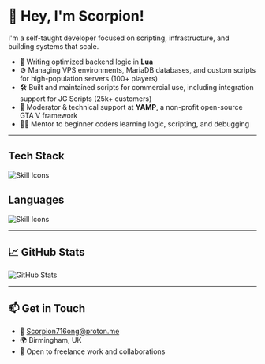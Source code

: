 # 👋 Hey, I'm Scorpion!

I'm a self-taught developer focused on scripting, infrastructure, and building systems that scale.

- 🧠 Writing optimized backend logic in **Lua**
- ⚙️ Managing VPS environments, MariaDB databases, and custom scripts for high-population servers (100+ players)
- 🛠️ Built and maintained scripts for commercial use, including integration support for JG Scripts (25k+ customers)
- 🤝 Moderator & technical support at **YAMP**, a non-profit open-source GTA V framework
- 👨‍🏫 Mentor to beginner coders learning logic, scripting, and debugging

---

## Tech Stack

<p align="left">
  <img src="https://skillicons.dev/icons?i=mysql,astro,cloudflare,discordjs,git,grafana,nginx,npm,supabase&theme=dark" alt="Skill Icons" />
</p>

## Languages
<p align="left">
  <img src="https://skillicons.dev/icons?i=lua,typescript,javascript,html,css&theme=dark" alt="Skill Icons" />
</p>

---

## 📈 GitHub Stats

<p align="left">
  <img src="https://github-readme-stats.vercel.app/api?username=scorpion7162&show_icons=true&theme=dark" alt="GitHub Stats" />
</p>

---

## 📫 Get in Touch

- 📧 Scorpion716ong@proton.me
- 🌍 Birmingham, UK  
- 💼 Open to freelance work and collaborations
